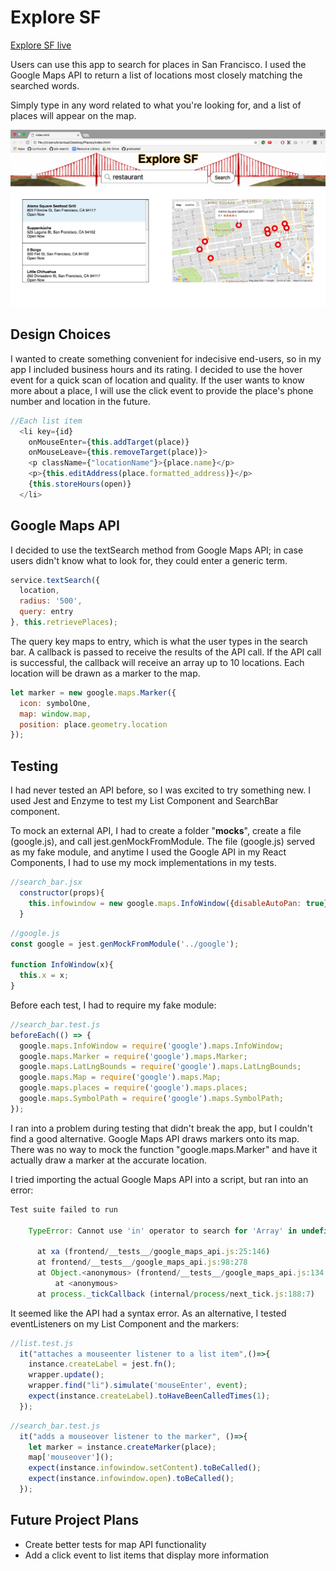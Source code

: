 # Explore SF

[Explore SF live](https://bpsimusic.github.io/ExploreSF/)

Users can use this app to search for places in San Francisco.
I used the Google Maps API to return a list of locations
most closely matching the searched words.

Simply type in any word related to what you're looking for, and a list of places
will appear on the map.

![demo of project](/docs/demo.png)

## Design Choices

I wanted to create something convenient for indecisive end-users, so in my app
I included business hours and its rating. I decided
to use the hover event for a quick scan of location and quality. If the user wants to know more about a place,
I will use the click event to provide the place's phone number and location in the future.

```javascript
//Each list item
  <li key={id}
    onMouseEnter={this.addTarget(place)}
    onMouseLeave={this.removeTarget(place)}>
    <p className={"locationName"}>{place.name}</p>
    <p>{this.editAddress(place.formatted_address)}</p>
    {this.storeHours(open)}
  </li>
```

## Google Maps API

I decided to use the textSearch method from Google Maps API; in case users didn't
know what to look for, they could enter a generic term.

```javascript
service.textSearch({
  location,
  radius: '500',
  query: entry
}, this.retrievePlaces);
```

The query key maps to entry, which is what the user types in the search bar. A callback
is passed to receive the results of the API call. If the API call is successful, the callback
will receive an array up to 10 locations. Each location will be drawn as a marker to the map.


```javascript
let marker = new google.maps.Marker({
  icon: symbolOne,
  map: window.map,
  position: place.geometry.location
});
```

## Testing

I had never tested an API before, so I was excited to try something new. I used Jest and Enzyme
to test my List Component and SearchBar component.

To mock an external API, I had to create a folder "__mocks__", create a file (google.js), and call jest.genMockFromModule. The file (google.js) served as my fake module, and anytime I used
the Google API in my React Components, I had to use my mock implementations in my tests.  

```javascript
//search_bar.jsx
  constructor(props){
    this.infowindow = new google.maps.InfoWindow({disableAutoPan: true});
  }
```

```javascript
//google.js
const google = jest.genMockFromModule('../google');

function InfoWindow(x){
  this.x = x;
}
```

Before each test, I had to require my fake module:

```javascript
//search_bar.test.js
beforeEach(() => {
  google.maps.InfoWindow = require('google').maps.InfoWindow;
  google.maps.Marker = require('google').maps.Marker;
  google.maps.LatLngBounds = require('google').maps.LatLngBounds;
  google.maps.Map = require('google').maps.Map;
  google.maps.places = require('google').maps.places;
  google.maps.SymbolPath = require('google').maps.SymbolPath;
});
```
I ran into a problem during testing that didn't break the app, but I couldn't find a good alternative. Google Maps API draws markers onto its map. There was no way to mock the function
"google.maps.Marker" and have it actually draw a marker at the accurate location.

I tried importing the actual Google Maps API into a script, but ran into an error:

```javascript
Test suite failed to run

    TypeError: Cannot use 'in' operator to search for 'Array' in undefined

      at xa (frontend/__tests__/google_maps_api.js:25:146)
      at frontend/__tests__/google_maps_api.js:98:278
      at Object.<anonymous> (frontend/__tests__/google_maps_api.js:134:85)
          at <anonymous>
      at process._tickCallback (internal/process/next_tick.js:188:7)

```

It seemed like the API had a syntax error. As an alternative, I tested eventListeners on my List Component and the markers:


```javascript
//list.test.js
  it("attaches a mouseenter listener to a list item",()=>{
    instance.createLabel = jest.fn();
    wrapper.update();
    wrapper.find("li").simulate('mouseEnter', event);
    expect(instance.createLabel).toHaveBeenCalledTimes(1);
  });
```
```javascript
//search_bar.test.js
  it("adds a mouseover listener to the marker", ()=>{
    let marker = instance.createMarker(place);
    map['mouseover']();
    expect(instance.infowindow.setContent).toBeCalled();
    expect(instance.infowindow.open).toBeCalled();
  });
```

## Future Project Plans

- Create better tests for map API functionality
- Add a click event to list items that display more information
